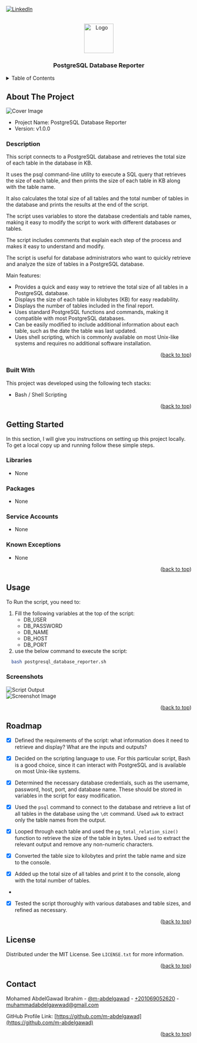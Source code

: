 <!-- PROJECT SHIELDS -->
<!--
*** I'm using markdown "reference style" links for readability.
*** Reference links are enclosed in brackets [ ] instead of parentheses ( ).
*** See the bottom of this document for the declaration of the reference variables
*** for contributors-url, forks-url, etc. This is an optional, concise syntax you may use.
*** https://www.markdownguide.org/basic-syntax/#reference-style-links
-->

<a name="readme-top"></a>

[![LinkedIn][linkedin-shield]][linkedin-url]



<!-- PROJECT LOGO -->
<br />
<div align="center">
    <img src="images/logo.png" alt="Logo" width="80" height="80">

  <h3 align="center">PostgreSQL Database Reporter</h3>

</div>



<!-- TABLE OF CONTENTS -->
<details>
  <summary>Table of Contents</summary>
  <ol>
    <li>
      <a href="#about-the-project">About The Project</a>
      <ul>
        <li><a href="#built-with">Built With</a></li>
      </ul>
    </li>
    <li>
      <a href="#getting-started">Getting Started</a>
      <ul>
        <li><a href="#libraries">Libraries</a></li>
        <li><a href="#packages">Packages</a></li>
        <li><a href="#service-accounts">Service Accounts</a></li>
        <li><a href="#known-exceptions">Known Exceptions</a></li>
      </ul>
    </li>
    <li><a href="#usage">Usage</a></li>
    <li><a href="#roadmap">Roadmap</a></li>
    <li><a href="#license">License</a></li>
    <li><a href="#contact">Contact</a></li>
  </ol>
</details>



<!-- ABOUT THE PROJECT -->
## About The Project

<img src="images/cover.jpg" alt="Cover Image">

* Project Name: PostgreSQL Database Reporter
* Version: v1.0.0

### Description

This script connects to a PostgreSQL database and retrieves the total 
size of each table in the database in KB. 

It uses the psql command-line utility to execute a SQL query that 
retrieves the size of each table, and then prints the size of each 
table in KB along with the table name. 

It also calculates the total size of all tables and the total number 
of tables in the database and prints the results at the end of the script. 

The script uses variables to store the database credentials and table names, 
making it easy to modify the script to work with different databases or 
tables. 

The script includes comments that explain each step of the process and 
makes it easy to understand and modify. 

The script is useful for database administrators who want to quickly 
retrieve and analyze the size of tables in a PostgreSQL database.

Main features:
* Provides a quick and easy way to retrieve the total size of all tables in 
a PostgreSQL database.
* Displays the size of each table in kilobytes (KB) for easy readability.
* Displays the number of tables included in the final report.
* Uses standard PostgreSQL functions and commands, making it compatible 
with most PostgreSQL databases.
* Can be easily modified to include additional information about each table, 
such as the date the table was last updated.
* Uses shell scripting, which is commonly available on most Unix-like systems 
and requires no additional software installation.

<p align="right">(<a href="#readme-top">back to top</a>)</p>



### Built With

This project was developed using the following tech stacks:

* Bash / Shell Scripting

<p align="right">(<a href="#readme-top">back to top</a>)</p>



<!-- GETTING STARTED -->
## Getting Started

In this section, I will give you instructions on setting up this project locally.
To get a local copy up and running follow these simple steps.

### Libraries

* None

### Packages
* None

### Service Accounts
* None

### Known Exceptions
* None

<p align="right">(<a href="#readme-top">back to top</a>)</p>



<!-- USAGE EXAMPLES -->
## Usage

To Run the script, you need to:
1. Fill the following variables at the top of the script:
   * DB_USER
   * DB_PASSWORD
   * DB_NAME
   * DB_HOST
   * DB_PORT
2. use the below command to execute the script:
```sh
  bash postgresql_database_reporter.sh
  ```

### Screenshots

<img src="images/output.jpg" alt="Script Output">
<br>
<img src="images/screenshot.jpg" alt="Screenshot Image">

<p align="right">(<a href="#readme-top">back to top</a>)</p>



<!-- ROADMAP -->
## Roadmap

- [x] Defined the requirements of the script: what information does it 
need to retrieve and display? What are the inputs and outputs?

- [x] Decided on the scripting language to use. For this particular script, 
Bash is a good choice, since it can interact with PostgreSQL and is 
available on most Unix-like systems.

- [x] Determined the necessary database credentials, such as the username, 
password, host, port, and database name. These should be stored in 
variables in the script for easy modification.

- [x] Used the `psql` command to connect to the database and retrieve a list 
of all tables in the database using the `\dt` command. Used `awk` to extract 
only the table names from the output.

- [x] Looped through each table and used the `pg_total_relation_size() `
function to retrieve the size of the table in bytes. Used `sed` to extract 
the relevant output and remove any non-numeric characters.

- [x] Converted the table size to kilobytes and print the table name and 
size to the console.

- [x] Added up the total size of all tables and print it to the console, 
along with the total number of tables.
- 
- [x] Tested the script thoroughly with various databases and 
table sizes, and refined as necessary.

<p align="right">(<a href="#readme-top">back to top</a>)</p>

<!-- LICENSE -->
## License

Distributed under the MIT License. See `LICENSE.txt` for more information.

<p align="right">(<a href="#readme-top">back to top</a>)</p>



<!-- CONTACT -->
## Contact

Mohamed AbdelGawad Ibrahim - [@m-abdelgawad](https://www.linkedin.com/in/m-abdelgawad/) - <a href="tel:+201069052620">+201069052620</a> - muhammadabdelgawwad@gmail.com

GitHub Profile Link: [https://github.com/m-abdelgawad](https://github.com/m-abdelgawad)

<p align="right">(<a href="#readme-top">back to top</a>)</p>


<!-- MARKDOWN LINKS & IMAGES -->
<!-- https://www.markdownguide.org/basic-syntax/#reference-style-links -->
[linkedin-shield]: https://img.shields.io/badge/-LinkedIn-black.svg?style=for-the-badge&logo=linkedin&colorB=555
[linkedin-url]: https://www.linkedin.com/in/m-abdelgawad/
